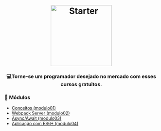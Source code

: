 <h1 align="center">
    <img alt="Starter" src="https://miro.medium.com/max/638/1*PFDFHEJZiETncPczyBVJOQ.jpeg"  widht="200px" height="200px" />
</h1>

<h3 align="center">
  💻<strong>Torne-se um programador desejado</strong> no mercado com esses cursos gratuitos.
</h3>
 
### :open_file_folder: Módulos

-   [Conceitos (modulo01)](https://github.com/grioos/cursos-starter/tree/master/javascriptes6/modulo01)
-   [Webpack Server (modulo02)](https://github.com/grioos/cursos-starter/tree/master/javascriptes6/modulo02)
-   [Async/Await (modulo03)](https://github.com/grioos/cursos-starter/tree/master/javascriptes6/modulo03)
-   [Aplicação com ES6+ (modulo04)](https://github.com/grioos/cursos-starter/tree/master/javascriptes6/modulo04)
